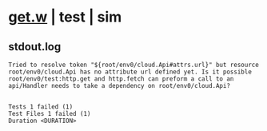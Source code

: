 # [get.w](../../../../../../examples/tests/sdk_tests/api/get.w) | test | sim

## stdout.log
```log
Tried to resolve token "${root/env0/cloud.Api#attrs.url}" but resource root/env0/cloud.Api has no attribute url defined yet. Is it possible root/env0/test:http.get and http.fetch can preform a call to an api/Handler needs to take a dependency on root/env0/cloud.Api?
 
 
Tests 1 failed (1)
Test Files 1 failed (1)
Duration <DURATION>
```

